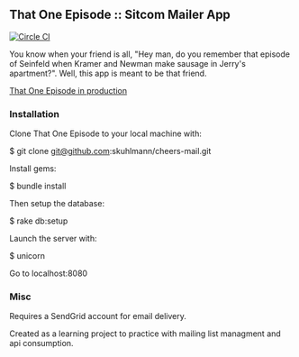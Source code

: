 ## That One Episode :: Sitcom Mailer App
[![Circle CI](https://circleci.com/gh/skuhlmann/cheers-mail.svg?style=svg)](https://circleci.com/gh/skuhlmann/cheers-mail)

You know when your friend is all, "Hey man, do you remember that episode of Seinfeld when Kramer and Newman make sausage in Jerry's apartment?". Well, this app is meant to be that friend.

[That One Episode in production](http://www.thatoneepisode.us/)

### Installation

Clone That One Episode to your local machine with:

  $ git clone git@github.com:skuhlmann/cheers-mail.git

Install gems:

  $ bundle install

Then setup the database:

  $ rake db:setup

Launch the server with:

  $ unicorn

Go to localhost:8080


### Misc

Requires a SendGrid account for email delivery.

Created as a learning project to practice with mailing list managment and api consumption.
